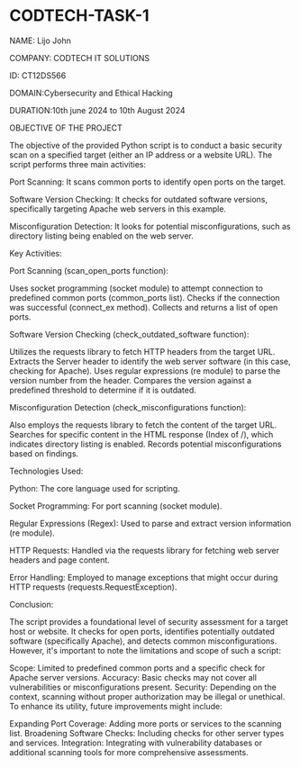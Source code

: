 # CODTECH-TASK-1
NAME: Lijo John

COMPANY: CODTECH IT SOLUTIONS

ID: CT12DS566

DOMAIN:Cybersecurity and Ethical Hacking

DURATION:10th june 2024 to 10th August 2024


OBJECTIVE OF THE PROJECT

The objective of the provided Python script is to conduct a basic security scan on a specified target (either an IP address or a website URL). The script performs three main activities:

Port Scanning: It scans common ports to identify open ports on the target.

Software Version Checking: It checks for outdated software versions, specifically targeting Apache web servers in this example.

Misconfiguration Detection: It looks for potential misconfigurations, such as directory listing being enabled on the web server.

Key Activities:

Port Scanning (scan_open_ports function):

Uses socket programming (socket module) to attempt connection to predefined common ports (common_ports list).
Checks if the connection was successful (connect_ex method).
Collects and returns a list of open ports.

Software Version Checking (check_outdated_software function):

Utilizes the requests library to fetch HTTP headers from the target URL.
Extracts the Server header to identify the web server software (in this case, checking for Apache).
Uses regular expressions (re module) to parse the version number from the header.
Compares the version against a predefined threshold to determine if it is outdated.

Misconfiguration Detection (check_misconfigurations function):

Also employs the requests library to fetch the content of the target URL.
Searches for specific content in the HTML response (Index of /), which indicates directory listing is enabled.
Records potential misconfigurations based on findings.

Technologies Used:

Python: The core language used for scripting.

Socket Programming: For port scanning (socket module).

Regular Expressions (Regex): Used to parse and extract version information (re module).

HTTP Requests: Handled via the requests library for fetching web server headers and page content.

Error Handling: Employed to manage exceptions that might occur during HTTP requests (requests.RequestException).

Conclusion:

The script provides a foundational level of security assessment for a target host or website. It checks for open ports, identifies potentially outdated software (specifically Apache), and detects common misconfigurations. However, it's important to note the limitations and scope of such a script:

Scope: Limited to predefined common ports and a specific check for Apache server versions.
Accuracy: Basic checks may not cover all vulnerabilities or misconfigurations present.
Security: Depending on the context, scanning without proper authorization may be illegal or unethical.
To enhance its utility, future improvements might include:

Expanding Port Coverage: Adding more ports or services to the scanning list.
Broadening Software Checks: Including checks for other server types and services.
Integration: Integrating with vulnerability databases or additional scanning tools for more comprehensive assessments.
